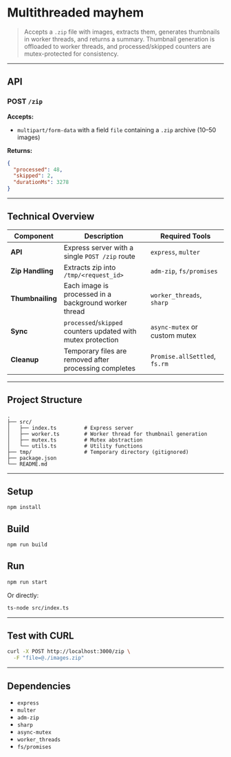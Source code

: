 # Multithreaded mayhem

> Accepts a `.zip` file with images, extracts them, generates thumbnails in worker threads, and returns a summary.
> Thumbnail generation is offloaded to worker threads, and processed/skipped counters are mutex-protected for
> consistency.

---

## API

### POST `/zip`

**Accepts:**

- `multipart/form-data` with a field `file` containing a `.zip` archive (10–50 images)

**Returns:**

```json
{
  "processed": 48,
  "skipped": 2,
  "durationMs": 3278
}
```

---

## Technical Overview

| Component        | Description                                                  | Required Tools                |
|------------------|--------------------------------------------------------------|-------------------------------|
| **API**          | Express server with a single `POST /zip` route               | `express`, `multer`           |
| **Zip Handling** | Extracts zip into `/tmp/<request_id>`                        | `adm-zip`, `fs/promises`      |
| **Thumbnailing** | Each image is processed in a background worker thread        | `worker_threads`, `sharp`     |
| **Sync**         | `processed`/`skipped` counters updated with mutex protection | `async-mutex` or custom mutex |
| **Cleanup**      | Temporary files are removed after processing completes       | `Promise.allSettled`, `fs.rm` |

---

## Project Structure

```
.
├── src/
│   ├── index.ts         # Express server
│   ├── worker.ts        # Worker thread for thumbnail generation
│   ├── mutex.ts         # Mutex abstraction
│   └── utils.ts         # Utility functions
├── tmp/                 # Temporary directory (gitignored)
├── package.json
└── README.md
```

---

## Setup

```bash
npm install
```

## Build

```bash
npm run build
```

## Run

```bash
npm run start
```

Or directly:

```bash
ts-node src/index.ts
```

---

## Test with CURL

```bash
curl -X POST http://localhost:3000/zip \
  -F "file=@./images.zip"
```

---

## Dependencies

- `express`
- `multer`
- `adm-zip`
- `sharp`
- `async-mutex`
- `worker_threads`
- `fs/promises`
